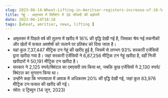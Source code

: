 ```yaml
---
slug: 2023-06-14-Wheat-Lifting-in-Amritsar-registers-increase-of-16-%
title: गेहूं - अमृतसर में लिफ्टिंग में 16 फीसदी की बढ़ोतरी
date: 2023-06-14T18:18
tags: [wheat, amritsar, news, lifting ]
---
```


- अमृतसर में पिछले वर्ष की तुलना में खरीद में 16% की वृद्धि देखी गई है, जिसका श्रेय नई तकनीकों और खेतों में फसल अवशेषों को जलाने पर प्रतिबंध को दिया जाता है।
- यहां कुल 7,37,447 मीट्रिक टन गेहूं की खरीद हुई है, जिसमें से लगभग 93% सरकारी एजेंसियों द्वारा खरीदा गया है। जहां सरकारी एजेंसियों ने 6,87,256 मीट्रिक टन गेहूं खरीदा है, वहीं निजी खरीदारों ने 50,191 मीट्रिक टन खरीदा है।
- सरकार ने 2,125 रुपये/क्विंटल का एमएसपी तय किया था, जबकि कुछ एजेंसियों ने 2,130 रुपये/क्विंटल का भुगतान किया था।
- उन्होंने कहा कि भगतवाला में आवक में अधिकतम 20% की वृद्धि देखी गई, जहां कुल 83,976 मीट्रिक टन फसल की खरीद की गई।
- स्रोत: द ट्रिब्यून (14 जून, 2023)
